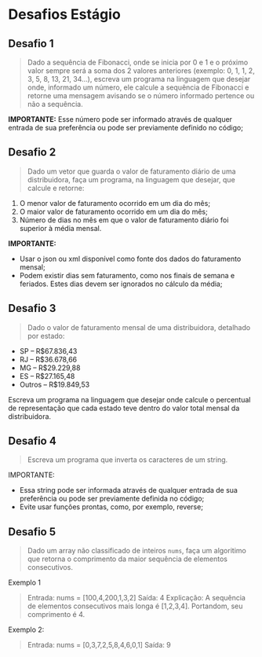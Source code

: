 # Desafios Estágio

## Desafio 1
>Dado a sequência de Fibonacci, onde se inicia por 0 e 1 e o próximo valor sempre será a soma dos 2 valores anteriores (exemplo: 0, 1, 1, 2, 3, 5, 8, 13, 21, 34...), escreva um programa na linguagem que desejar onde, informado um número, ele calcule a sequência de Fibonacci e retorne uma mensagem avisando se o número informado pertence ou não a sequência.

**IMPORTANTE:** 
Esse número pode ser informado através de qualquer entrada de sua preferência ou pode ser previamente definido no código;

## Desafio 2
>Dado um vetor que guarda o valor de faturamento diário de uma distribuidora, faça um programa, na linguagem que desejar, que calcule e retorne:
1. O menor valor de faturamento ocorrido em um dia do mês;
2. O maior valor de faturamento ocorrido em um dia do mês;
3. Número de dias no mês em que o valor de faturamento diário foi superior à média mensal.

**IMPORTANTE:**
* Usar o json ou xml disponível como fonte dos dados do faturamento mensal;
* Podem existir dias sem faturamento, como nos finais de semana e feriados. Estes dias devem ser ignorados no cálculo da média;

## Desafio 3
>Dado o valor de faturamento mensal de uma distribuidora, detalhado por estado:
* SP – R$67.836,43
* RJ – R$36.678,66
* MG – R$29.229,88
* ES – R$27.165,48
* Outros – R$19.849,53

Escreva um programa na linguagem que desejar onde calcule o percentual de representação que cada estado teve dentro do valor total mensal da distribuidora.  

## Desafio 4
>Escreva um programa que inverta os caracteres de um string.

IMPORTANTE:
* Essa string pode ser informada através de qualquer entrada de sua preferência ou pode ser previamente definida no código;
* Evite usar funções prontas, como, por exemplo, reverse;

## Desafio 5
>Dado um array não classificado de inteiros `nums`, faça um algoritimo que retorna o comprimento da maior sequência de elementos consecutivos.

Exemplo 1
>Entrada: nums = [100,4,200,1,3,2]
>Saída: 4
>Explicação: A sequência de elementos consecutivos mais longa é [1,2,3,4].
>Portandom, seu comprimento é 4.

Exemplo 2:
>Entrada: nums = [0,3,7,2,5,8,4,6,0,1]
>Saída: 9
